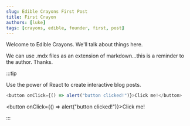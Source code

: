```yaml
---
slug: Edible Crayons First Post
title: First Crayon
authors: [luke]
tags: [crayons, edible, founder, first, post]
---
```


Welcome to Edible Crayons. We'll talk about things here.

We can use .mdx files as an extension of markdown...this is a reminder to the author. Thanks.

:::tip

Use the power of React to create interactive blog posts.

```js
<button onClick={() => alert("button clicked!")}>Click me!</button>
```

<button onClick={() => alert("button clicked!")}>Click me!</button>

:::
